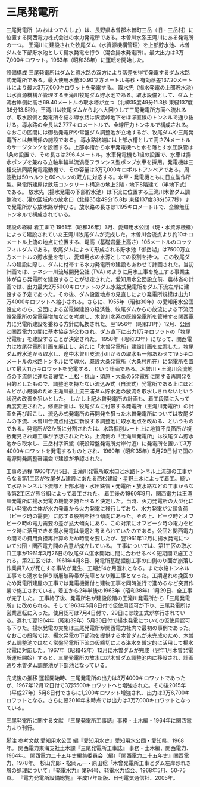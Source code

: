 # 三尾発電所

三尾発電所（みおはつでんしょ）は、長野県木曽郡木曽町三岳（旧・三岳村）に位置する関西電力株式会社の水力発電所である。木曽川水系王滝川にある発電所の一つ。
王滝川に建設された牧尾ダム（水資源機構管理）を上部貯水池、木曽ダムを下部貯水池として揚水発電を行う（混合揚水発電所）。最大出力は3万7,000キロワット。1963年（昭和38年）に運転を開始した。

設備構成
三尾発電所はダムと導水路の双方により落差を得て発電するダム水路式発電所である。最大使用水量30.90立方メートル毎秒・有効落差137.20メートルにより最大3万7,000キロワットを発電する。
取水先（揚水発電の上部貯水池）は水資源機構が管理する王滝川牧尾ダム貯水池である。取水設備として、ダム上流右岸側に高さ69.40メートルの取水塔が立つ（北緯35度49分11.3秒 東経137度36分13.5秒）。王滝川は牧尾ダムから北へ大回りして三尾発電所方面へ流れるが、取水設備と発電所を結ぶ導水路は沢渡峠地下をほぼ直線のトンネルで通り抜ける。導水路の全長は2.777キロメートルで、全線圧力トンネルで構成される。なおこの区間には御岳発電所や常盤ダム調整池が立地するが、牧尾ダムや三尾発電所とは無関係の施設である。
導水路終端には上部水槽として高さ74メートルのサージタンクを設置する。上部水槽から水車発電機へと水を落とす水圧鉄管は1条の設置で、その長さは296.4メートル。水車発電機も1組の設置で、水車は揚水ポンプを兼ねる立軸単輪単流渦巻フランシス型ポンプ水車を採用。発電機は三相交流同期発電電動機で、その容量は3万7,000キロボルトアンペアである。周波数は50ヘルツと60ヘルツの双方に対応する。水車・発電機ともに日立製作所製。発電所建屋は鉄筋コンクリート構造の地上2階・地下8階建て（半地下式）である。
放水先（揚水発電の下部貯水池）は下流に位置する王滝川木曽ダム調整池で、湛水区域内の放水口（北緯35度49分15.8秒 東経137度38分57.7秒）まで発電所から放水路が伸びる。放水路の長さは1.195キロメートルで、全線無圧トンネルで構成されている。

建設の経緯
着工まで
1961年（昭和36年）3月、愛知用水公団（現・水資源機構）によって建設されていた王滝川牧尾ダムが完成した。木曽川合流点より約10キロメートル上流の地点に位置する、堤高（基礎岩盤上高さ）105メートルのロックフィルダムである。牧尾ダムによって形成される貯水池「御岳湖」は7500万立方メートルの貯水量を有し、愛知用水の水源としての役割を持つ。
この牧尾ダムの建設に際し、ダムに付帯する水力発電所の建設もあわせて計画された。当初計画では、テネシー川流域開発公社 (TVA) のように用水工事を施工する事業主体が自ら発電所を建設することが想定された。愛知用水公団設立前、農林省の計画では、出力最大2万5000キロワットのダム水路式発電所をダム下流左岸に建設する予定であった。その後、ダム設置地点の見直しにより発電所規模は出力1万4000キロワットへ縮小される。さらに、1955年（昭和30年）の愛知用水公団設立ののち、公団による送電線建設の経済性、牧尾ダムからの放流による下流既設発電所の発電量増加などを考慮し、木曽川水系の既設発電所を管轄する関西電力に発電所建設を委ねる方針に転換された。翌1956年（昭和31年）12月、公団と関西電力の間に基本協定が交わされ、ダム直下に出力1万キロワットの「牧尾発電所」を建設することが決定された。
1958年（昭和33年）になって、関西電力は牧尾発電所計画を廃止し、新たに「木曽発電所」建設計画を立案した。牧尾ダム貯水池から取水し、途中木曽川支流小川からの取水も一部あわせて19.5キロメートルの水路トンネルにて導水、既設大桑発電所（大桑村所在）に発電所を置いて最大11万キロワットを発電する、という計画である。木曽川・王滝川合流地点の下流側に連なる寝覚・上松・桃山・須原・大桑の5発電所に関する再開発を目的としたもので、調整池を持たない流込み式（自流式）発電所である上にほとんどが小規模のため王滝川最上流三浦ダム貯水池の放流を取水しきれないという状況の改善を狙いとした。
しかし上記木曽発電所の計画も、着工段階に入って再度変更された。修正計画は、牧尾ダムに付帯する発電所（王滝川発電所）の計画を再び起こし、流込み式発電所の再開発を狙った木曽発電所については牧尾ダムの下流、木曽川合流点付近に新設する調整池に取水地点を改める、というものである。発電所が2か所に分割されたは、水路掘削ルート上に地質不良箇所が複数発見され難工事が予想されたため。上流側の「王滝川発電所」は牧尾ダム貯水池から取水し、三岳村字沢渡（既設常盤発電所対岸付近）に発電所を置いて3万4000キロワットを発電するものとされ、1960年（昭和35年）5月29日付で国の電源開発調整審議会で建設が承認された。

工事の過程
1960年7月5日、王滝川発電所取水口と水路トンネル上流部の工事からなる第1工区が牧尾ダム建設にあたる西松建設・星野土木によって着工。続いて水路トンネル下流部と上部水槽・水圧鉄管・発電所・放水路などの工事からなる第2工区が熊谷組によって着工された。
着工後の1960年9月、関西電力は王滝川発電所に揚水発電の機能を持たせると決定した。当時、火力発電所の大型化に伴い発電の主体が水力発電から火力発電に移行しており、水力発電が尖頭負荷（ピーク時の需要）に応ずる役割を担う傾向にあった。その上、ピーク時とオフピーク時の電力需要の差が拡大傾向にあり、この対策にオフピーク時の電力をピーク時に活用できる揚水発電は最適と考えられていたのである。公団と関西電力の間での費用負担再計算のため時間を要したが、翌1961年12月に揚水発電について公団・関西電力間の合意が成立している。
工事については、第1工区の取水口工事が1961年3月26日の牧尾ダム湛水開始に間に合わせるべく短期間で施工される。第2工区では、1961年4月8日、発電所基礎掘削工事の山側のり面が崩落し作業員7人が死亡する事故が発生、工期が4か月遅れとなる。また水路トンネル工事でも湧水を伴う断層破砕帯が支障となり難工事となった。工期遅れの挽回のため発電所建屋の工事では発電機据付と建物工事を同時並行で進めるなど突貫作業で施工されている。着工から2年半後の1963年（昭和38年）1月29日、全工事が完了した。
工事終了後、発電所名が建設段階の王滝川発電所から「三尾発電所」に改められる。そして1963年5月8日付で仮使用認可が下り、三尾発電所は営業運転に入った。使用認可は7月4日付で、29日には竣工式が挙行されている。遅れて翌1964年（昭和39年）5月30日付で揚水発電についての仮使用認可も下りた。揚水発電の実施は三尾発電所が関西電力社内で最初の事例であった。なおこの段階では、揚水発電の下部池を提供する木曽ダムが未完成のため、木曽ダム調整池ではなく常盤発電所下流の仮締切による湛水を暫定的に活用して揚水発電に対応した。1967年（昭和42年）12月に木曽ダムが完成（翌年1月木曽発電所運転開始）すると、三尾発電所の放水口が木曽ダム調整池内に移設され、計画通り木曽ダム調整池が下部池となっている。

完成後の推移
運転開始時、三尾発電所の出力は3万4000キロワットであったが、1967年12月12日付で3万5500キロワットへと増強された。その後2015年（平成27年）5月8日付でさらに1,200キロワット増強され、出力は3万6,700キロワットとなる。さらに翌2016年末時点では出力は3万7,000キロワットとなっている。

三尾発電所に関する文献
『三尾発電所工事誌』事務・土木編 - 1964年に関西電力より刊行。

脚注
参考文献
愛知用水公団 編『愛知用水史』愛知用水公団・愛知県、1968年。 
関西電力東海支社土木課『三尾発電所工事誌』 事務・土木編、関西電力、1964年。 
関西電力二十五年史編集委員会（編）『関西電力二十五年史』関西電力、1978年。 
杉山光郎・松岡元一・原田稔「木曾発電所工事とダム左岸砂れき層の処理について」『発電水力』第94号、発電水力協会、1968年5月、50-75頁。 
『電力発電所設備総覧』 平成17年新版、日刊電気通信社、2005年。
